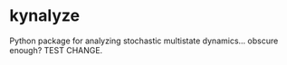 kynalyze
========

Python package for analyzing stochastic multistate dynamics... obscure enough? TEST CHANGE.
